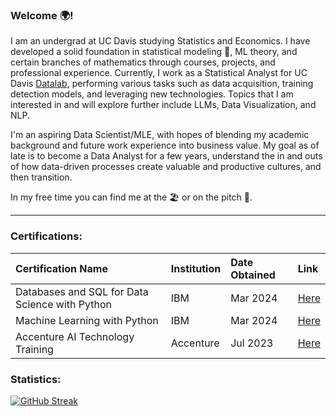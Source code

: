 ### Welcome 🌍!

I am an undergrad at UC Davis studying Statistics and Economics. I have developed a solid foundation in statistical modeling 🔢, ML theory, and certain branches of mathematics through courses, projects, and professional experience. Currently, I work as a Statistical Analyst for UC Davis [Datalab][link], performing various tasks such as data acquisition, training detection models, and leveraging new technologies. Topics that I am interested in and will explore further include LLMs, Data Visualization, and NLP. 

I'm an aspiring Data Scientist/MLE, with hopes of blending my academic background and future work experience into business value. My goal as of late is to become a Data Analyst for a few years, understand the in and outs of how data-driven processes create valuable and productive cultures, and then transition.

In my free time you can find me at the 🏖 or on the pitch 💫. 

[link]:https://datalab.ucdavis.edu/

---

### Certifications:

| Certification Name| Institution | Date Obtained | Link |
| :--- | :--- | :--- | :--- |
| Databases and SQL for Data Science with Python | IBM | Mar 2024 | [Here](https://www.coursera.org/account/accomplishments/verify/9QQF4H7LW76X)
| Machine Learning with Python | IBM | Mar 2024 | [Here](https://www.coursera.org/account/accomplishments/verify/VNJBBWQJM75R)
| Accenture AI Technology Training | Accenture | Jul 2023 | [Here](https://drive.google.com/file/d/1XrLxZeUe7FutpldTslHalLXO3-mvompS/view)

### Statistics:

[![GitHub Streak](https://github-readme-streak-stats-mu-ashy.vercel.app?user=ssunsonic&theme=shadow-purple&border_radius=5&mode=weekly)](https://git.io/streak-stats)

<!--
**ssunsonic/ssunsonic** is a ✨ _special_ ✨ repository because its `README.md` (this file) appears on your GitHub profile.

Here are some ideas to get you started:

- 🔭 I’m currently working on ...
- 🌱 I’m currently learning ...
- 👯 I’m looking to collaborate on ...
- 🤔 I’m looking for help with ...
- 💬 Ask me about ...
- 📫 How to reach me: ...
- 😄 Pronouns: ...
- ⚡ Fun fact: ...
-->
